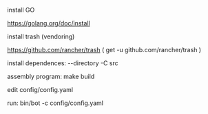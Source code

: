install GO

https://golang.org/doc/install


install trash (vendoring)

https://github.com/rancher/trash ( get -u github.com/rancher/trash )

install dependences: --directory -C src


assembly program: make build


edit config/config.yaml

run: bin/bot -c config/config.yaml
